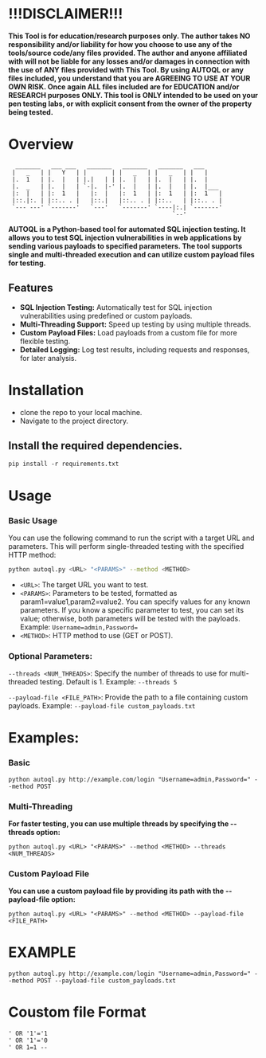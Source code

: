 # !!!DISCLAIMER!!!
**This Tool is for education/research purposes only. The author takes NO responsibility and/or liability for how you choose to use any of the tools/source code/any files provided.
 The author and anyone affiliated with will not be liable for any losses and/or damages in connection with the use of ANY files provided with This Tool.
 By using AUTOQL or any files included, you understand that you are AGREEING TO USE AT YOUR OWN RISK. Once again ALL files included are for EDUCATION and/or RESEARCH purposes ONLY.
 This tool is ONLY intended to be used on your pen testing labs, or with explicit consent from the owner of the property being tested.**

 # Overview
```
  _______   ___ ___   _______   _______   _______   ___     
 |   _   | |   Y   | |       | |   _   | |   _   | |   |    
 |.  1   | |.  |   | |.|   | | |.  |   | |.  |   | |.  |    
 |.  _   | |.  |   | `-|.  |-' |.  |   | |.  |   | |.  |___ 
 |:  |   | |:  1   |   |:  |   |:  1   | |:  1   | |:  1   |
 |::.|:. | |::.. . |   |::.|   |::.. . | |::..   | |::.. . |
 `--- ---' `-------'   `---'   `-------' `----|:.| `-------'
                                              `--'                                                    
```
 **AUTOQL is a Python-based tool for automated SQL injection testing. It allows you to test SQL injection vulnerabilities in web applications by sending various payloads to specified parameters. 
 The tool supports single and multi-threaded execution and can utilize custom payload files for testing.**

 ## Features ##
- **SQL Injection Testing:** Automatically test for SQL injection vulnerabilities using predefined or custom payloads.
- **Multi-Threading Support:** Speed up testing by using multiple threads.
- **Custom Payload Files:** Load payloads from a custom file for more flexible testing.
- **Detailed Logging:** Log test results, including requests and responses, for later analysis.

# Installation
  - clone the repo to your local machine.
  - Navigate to the project directory.
## **Install the required dependencies**.
    pip install -r requirements.txt 

# Usage

### Basic Usage

You can use the following command to run the script with a target URL and parameters. This will perform single-threaded testing with the specified HTTP method:

```bash
python autoql.py <URL> "<PARAMS>" --method <METHOD>
```
- `<URL>`: The target URL you want to test.
- `<PARAMS>`: Parameters to be tested, formatted as param1=value1,param2=value2. You can specify values for any known parameters. If you know a specific parameter to test, you can set its value; otherwise,
              both parameters will be tested with the payloads. Example: `Username=admin,Password=`
- `<METHOD>`: HTTP method to use (GET or POST).

### Optional Parameters:
`--threads <NUM_THREADS>`: Specify the number of threads to use for multi-threaded testing. Default is 1. Example: `--threads 5`

`--payload-file <FILE_PATH>`: Provide the path to a file containing custom payloads. Example: `--payload-file custom_payloads.txt`


# Examples: #

### Basic ###
```
python autoql.py http://example.com/login "Username=admin,Password=" --method POST
```

### Multi-Threading ###
**For faster testing, you can use multiple threads by specifying the --threads option:**
```
python autoql.py <URL> "<PARAMS>" --method <METHOD> --threads <NUM_THREADS>
```
### Custom Payload File ###

**You can use a custom payload file by providing its path with the --payload-file option:**
```
python autoql.py <URL> "<PARAMS>" --method <METHOD> --payload-file <FILE_PATH>
```

# EXAMPLE #
```
python autoql.py http://example.com/login "Username=admin,Password=" --method POST --payload-file custom_payloads.txt
```

# Coustom file Format #
 ```
' OR '1'='1
' OR '1'='0
' OR 1=1 --
```
